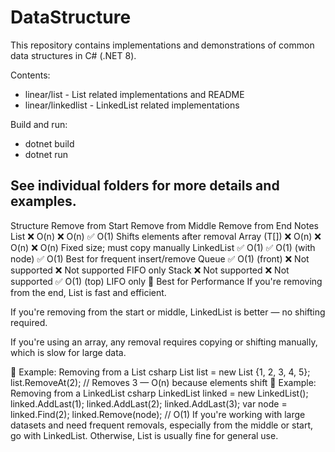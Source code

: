 ﻿# DataStructure

This repository contains implementations and demonstrations of common data structures in C# (.NET 8).

Contents:
- linear/list - List related implementations and README
- linear/linkedlist - LinkedList related implementations

Build and run:
- dotnet build
- dotnet run

See individual folders for more details and examples.
-------------------------------------------------------------------------------------------------------------
Structure	Remove from Start	Remove from Middle	Remove from End	Notes
List<T>	❌ O(n)	❌ O(n)	✅ O(1)	Shifts elements after removal
Array (T[])	❌ O(n)	❌ O(n)	❌ O(n)	Fixed size; must copy manually
LinkedList<T>	✅ O(1)	✅ O(1) (with node)	✅ O(1)	Best for frequent insert/remove
Queue<T>	✅ O(1) (front)	❌ Not supported	❌ Not supported	FIFO only
Stack<T>	❌ Not supported	❌ Not supported	✅ O(1) (top)	LIFO only
🧠 Best for Performance
If you're removing from the end, List<T> is fast and efficient.

If you're removing from the start or middle, LinkedList<T> is better — no shifting required.

If you're using an array, any removal requires copying or shifting manually, which is slow for large data.

🔧 Example: Removing from a List
csharp
List<int> list = new List<int> {1, 2, 3, 4, 5};
list.RemoveAt(2); // Removes 3 — O(n) because elements shift
🔧 Example: Removing from a LinkedList
csharp
LinkedList<int> linked = new LinkedList<int>();
linked.AddLast(1);
linked.AddLast(2);
linked.AddLast(3);
var node = linked.Find(2);
linked.Remove(node); // O(1)
If you're working with large datasets and need frequent removals, especially from the middle or start, go with LinkedList<T>. Otherwise, List<T> is usually fine for general use.
